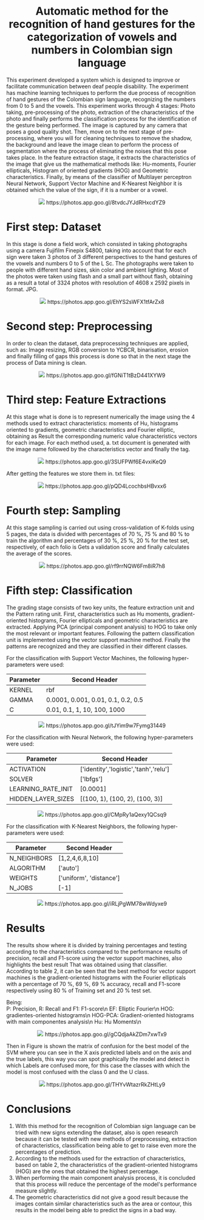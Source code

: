 <h1 align="center"><B>Automatic method for the recognition of hand gestures for the categorization of vowels and numbers in Colombian sign language</B></h1>
<p align="justify">

This experiment developed a system which is designed to improve or facilitate communication between deaf people disability. The experiment has machine learning techniques to perform the due process of recognition of hand gestures of the Colombian sign language, recognizing the numbers from 0 to 5 and the vowels. 
This experiment works through 4 stages: Photo taking, pre-processing of the photo, extraction of the characteristics of the photo and finally performs the classification process for the identification of the gesture being performed. 
The image is captured by any camera that poses a good quality shot. Then, move on to the next stage of pre-processing, where you will for cleaning techniques to remove the shadow, the background and leave the image clean to perform the process of segmentation where the process of eliminating the noises that this pose takes place. In the feature extraction stage, it extracts the characteristics of the image that give us the mathematical methods like: Hu-moments, Fourier ellipticals, Histogram of oriented gradients (HOG) and Geometric characteristics. Finally, by means of the classifier of Multilayer perceptron Neural Network, Support Vector Machine and K-Nearest Neighbor it is obtained which the value of the sign, if it is a number or a vowel.

<p align="center"><img src="https://lh3.googleusercontent.com/-buKNTXAgGmbXj0h5-Mv8FWnJ9CisSNnccXtPOc40vSIVGipQqGuhEwAiu52PD6rLvaRD1qobTjty5gz5xV4S-SoGQ-wcrRFFd2glAC33r4Ja0wzHshlYVNKOyhsZUTX0lNcBHs8_J9iIc_CvXyU9zBMgPmMymd1R0Ujyn56LloeEeBDX4fqBEcgWTrbFyUGFaoR1DNoDlBRP8aU1LWgS3OtVscOQGJMswe-PbTNYNtVCpXirvu-eS3MxpZzeCQcwwUGNoNT_c1_UxTzeOrQO9VhOrLDpuMCOXxeP1GxMe_4er4JY_jq3IGoAzmlB9y_AlOw2B98eItP_1tkHUPaG5KzMDb-Fv8MmTOV_Ya1HExr7-xSPWHryMhBttnh1ta-PoncCBUy4w4wuYuiRZm4cBssgJ-68LCfG4uR363Qt6yT3J77llGcNnMZlAWDxpYVPXqx60loGVwyOBAavv1BVdYDEklZM5DEpU3WpNDYgQs3OflC9T74gajo3WiY_CBb8ztrhoRzvy23AakfyHH2uxM8lvX5Z0hZJ1wkaheayISJ_kZm2Y9wPOolILChp-Gavx5B-hukWaKZHBoW2R4OaF4svMd2LOeGhaVbzsK4r1G_tkf144__4rULmu1CFrky2HUc-61jCVYQAJwCRecX6UY7=w1462-h709-no">
  https://photos.app.goo.gl/8tvdcJYJdRHxcdYZ9
</p>

<h1 align="left"><B> First step: Dataset</B></h1>
<p align="justify">

In this stage is done a field work, which consisted in taking photographs using a camera Fujifilm Finepix S4800, taking into account that for each sign were taken 3 photos of 3 different perspectives to the hand gestures of the vowels and numbers 0 to 5 of the L Sc. The photographs were taken to people with different hand sizes, skin color and ambient lighting. Most of the photos were taken using flash and a small part without flash, obtaining as a result a total of 3324 photos with resolution of 4608 x 2592 pixels in format. JPG.

<p align="center"><img src="https://lh3.googleusercontent.com/GRAnLBiqV93ASdlP3flLgw66D6iItG10cVNqDCNsj0KyuTxySVfEwhtdGMeMTHd-hnqbuZV-WeP3Lpj5bHdlakPVk3WzpzXzRqyajX_KteWkfNqRvJcSRHFvc7q5A9pGDwm0zYFKzAu-YLAzg8PyI4kB7d2Q9hOF7IVxTq-9EA1CJtt37oWQC9zuyrAVqfumX2RF2mOYw0cxtH-P7XEWCb6SDWQt3Tut8wMbmBAL5Uus6lVWXwJv1XZCnVk_eIILALGfp_6GdFmANmNb4X6DzYA1lnSYmCyx3gEApoGgyv83yvNgLn-8-15gcoQCXk7ZKG86cwZ2xq2sndOltV4SzvizyIU-Wh-kq_vguT64ndGTP1u_7zngXDO6LL5gaJMaB-Khoi5M31PWGpLNguzm8A3QdhAX24Y95x1Ih2D4_Q-G8vIOtiRSu6WFFR2f71mD0PBrxbQmMC9MoVflloUZp0J7ucjiv1RPAc4h4R3OcpI-BhSChdBIEjbX85dpo4CbBwNttvfOx6wSgp7rJT67jfkjE353YKAp36Ay4-eD9vupynU8jlTXs33cpWvSVXqNp0rTJlqnLqVXJZdyKbEqxtS0hUL2b1YVHqW0o67DW3Hf7utYyA0bIxBcJK98MlYtBqLpiz96rPqa-b2dilet4zfm=w863-h709-no">
  https://photos.app.goo.gl/EhYS2sWFX1tfArZx8
</p>

<h1 align="left"><B> Second step: Preprocessing</B></h1>
<p align="justify">
  
In order to clean the dataset, data preprocessing techniques are applied, such as: Image resizing, RGB conversion to YCBCR, binarisation, erosion and finally filling of gaps this process is done so that in the next stage the process of Data mining is clean.

<p align="center"><img src="https://lh3.googleusercontent.com/dVIMvpbrh2MXIbsNKRn0HGHp63PL2z1bnMqFkWta7Wi3i6IcLZ18wrEQclNA4MX4Bi0nXiInC9jKz7wR_zAzGsx0OwfkFKbr96Vsp0MBsTLHLsimHbt6iNz5MQqdJajSMnvwMkR314t-WOFV_xH07WPjuWov32egkK0EgWYLwt9mAeRyjPdPYRI9FsHPFZnHmN5tZE1wf_71Z6UNmQBWDLa_6MzAugR-nKIKtVmwGs0Xv_PJ6KuOzQ59Ggl0Uu_TW3v0sXtdHqnZnQPBxi7KV4SwjJknNDFxqURsS3tyuk8nuCfHsRaplUIk4xku8vkeMhNuK1rb76fkEZGHYnmoLFoiy349uATCEPSbc1jpd4tB9hbzdaGlHkbP99so5BkHl26mRDcJBSqLOGryySvWgBUjuvvV5G5Lp5_YYbO-u7tFe3Zb-Bg5gLLznIpwfO87HD_eEP7F-LQh3NzjOpYpVhO9CSxV4xM1gcqVh23rH_NAkvMGPwaRgZM-PeIRsbLFp-qPf22Pcnwx3tI5cFLptzNuubIZtHCfxMlSItHROxVmdj_Mui1BTHKJtNjeW0_CUJBVH05i6pHjbcbZk0gKvbcLue7xenqSIccklszUjMbafml2RgiMISYFHNwGbk_sEFU7NAI2I8wl82UTeYFS6ee2=w902-h709-no">
  https://photos.app.goo.gl/fGNiT1tBzD441XYW9
</p>

<h1 align="left"><B>Third step: Feature Extractions</B></h1>
<p align="justify">
  
At this stage what is done is to represent numerically the image using the 4 methods used to extract characteristics: moments of Hu, histograms oriented to gradients, geometric characteristics and Fourier elliptic, obtaining as Result the corresponding numeric value characteristics vectors for each image. For each method used, a. txt document is generated with the image name followed by the characteristics vector and finally the tag.

<p align="center"><img src="https://lh3.googleusercontent.com/GoesxLpl1Ehc-QOfwr9su07T8cB7nRE6t37RAprHrntP2QVy5CtmVxYzXwTX1JFjy1wKl2onpk9Qc0q97BfCK4ZvuSSH3qcrskVcCMlt56nps2JrFQDf-2yPQInKYNw9AcqMdPUxWKazDAB3hZV0Pxew6FskGgRL_TS9fFbCBN6TTWgXuyO71FX2Abapgaqc9hFTPmsZ29OakY9mEX0MmRqCCmRHX81h5Ld3TFtg_ibW8PApih3ljjYK8556bnjuny16S_N_Dd42cjwsq6xzMCMmyV6fy6cnFvF_FaOBCo3SjAmPc7AM4hZVZ8dr53Sc0AG_nhqkYYj7lOatTZSxFXx7o4ukGRTSxEmySh2ccm0A9HeiwiYqPhu4oXaciula4Mn4FqZXmpnuSD28m03YocLvYdXD-FrlL4f4mnb0S9OoeXhNWQeFEO8JHOmlgJY4Mld1s9CtI7JTYfJLimdSSTz2UkqH7N3hwxlVfL4kH_-X9KzubOTsoBdcHI0l10XjOZYPkUk9rVmOmYxr8pLvPfJgODkI4ozJFESkHKN1q6LgAm9-D7UEOFW8JE76ozCOLZwkCi32iqtTmPGOHdQHf9XiDzY1aJGIYhgWyXQwxnkTtfUqcVvd-_rHaqq6RNOiTEsFN2FmQuCw1E3k0k3lEFsT=w991-h707-no">
  https://photos.app.goo.gl/3SUFPWf6E4vxiKeQ9
</p>

After getting the features we store them in. txt files:

<p align="center"><img src="https://lh3.googleusercontent.com/LriTsTtLuMcjfzzCsQkqEWzHoNVTEWSvkSzopXvd4fjd_CELKKXNJFA5AmFW93TWQd5hPL1N5YbVg01bIHM055QyHrHegGWXjHG8ELP5CShPqdRTdjoKl9LMcnWe_H6OQ6KNEuKMyevL4pp10S07fj6yFdGqKXt4RXHhNVcHngxiW0vk7Q715P87P2oAMRiCHITISaxm6QYhh5I7fcIg-yo4qjnoTXi3QoSBDXqnDbTqAC0Z-bdFSG4XkAH9M0W0daZy54TsaKSA7g0iwxA9C3PTF-Lko9HYjqsUb6ul-i2CLgxbm--wgo6YHLcBiNCILgdpMI03NXrW6u-Q_tGC-UKJ2CpsiAtORVH8DjWwKO7PIdeDPgH48e-Jj_nCMmdX3wqHsiJT6CEmuC7V3a_or73auNuS5rN76YTlqLWCrNxMKboxBSrO-QFvLDlcJYO17f0uRxe1ZLueiiDcJEJ2-IiITAbtqBm7mLBxTm-DvgkvHINOq0TlqSbCkUnioyrvozNu1uacNwuOA9cG6HqR2hCHNiPsH2q310X0AsGPx3aPrvTt-TtH_zk8sYgmpRe67_QwsF0LIgRFXhf0fyW-4oyokaH7_NMTSKfXfU4sm1D9ijiwiP2ErB8gW6kxQ57uwHPR97pXXzPUq4xkDbA8YGYM=w786-h133-no">
  https://photos.app.goo.gl/pQD4LcochbsHBvxx6
</p>

<h1 align="left"><B>Fourth step: Sampling</B></h1>
<p align="justify">
 
At this stage sampling is carried out using cross-validation of K-folds using 5 pages, the data is divided with percentages of 70 %, 75 % and 80 % to train the algorithm and percentages of 30 %, 25 %, 20 % for the test set, respectively, of each folio is Gets a validation score and finally calculates the average of the scores.

<p align="center"><img src="https://lh3.googleusercontent.com/ojHNqTy0mLJ0Ah1dMstdm0OCnrjXLCFIdQgJGgv1V29BLAACcobZ3KMUYhPwaEaQRkD1Te_9qfgFt0vY3laK0y_95xYBljG5n7NYLqMwjNRlUdAW4Bbjdk3FP4GAwa9et4cRmo55oOioB5B4LP0LQZ4KleRBuQ-gh_71BwHHTqtm4QjbwdZGUSAk8v4NISz0FPVdawwKNOrUdo8vTnfRCYGJs90zoimCql8Il4nYIua4iAm9qzJoLF3-n3q61kJAJR7-pXP4Qe28C9x1TtPPaj1Rm8Qa6oza3antDn1X44zb1vVq6mTThto9RbzpH2lDKr1pd0_n3lXPWb6TcpAB2c2QTijBkuMKeoe53egVvOwY7dVJiLYkrE9I9E0K2CQ1NQwwIE-lzjxhFzvrfFlDUQnOap80MwOyYWNH75yUwLppwpcuek4aGmvnirzvlAsHWm32Vv6mzHyys1gjNK6EZrN0NguxKmCTdGQF18NSy6pu7Sn_zKGoX14Q4_NGW7EUWxmh1gP06fWAcKVDGTrQBZTqqO7VJT4-vN3djN3hIF0WCgEEU2ciUw5aC26DPd6mE0UJnxj9OEpy6zTCYAgo2VxLuaMwqCa9hZezigXcIgM3393cxrNp2e6rptCfcHyaaMzFXxWsFwTJ0_rW3T6-gd7z=w1221-h656-no">
  https://photos.app.goo.gl/rf9rrNQW6Fm8iR7h8
</p>
  
<h1 align="left"><B>Fifth step: Classification</B></h1>
<p align="justify">
  
 The grading stage consists of two key units, the feature extraction unit and the Pattern rating unit. 
First, characteristics such as Hu moments, gradient-oriented histograms, Fourier ellipticals and geometric characteristics are extracted. Applying PCA (principal component analysis) to HOG to take only the most relevant or important features.
Following the pattern classification unit is implemented using the vector support machine method.
Finally the patterns are recognized and they are classified in their different classes.

For the classification with Support Vector Machines, the following hyper-parameters were used:


Parameter  | Second Header
------------- | -------------
KERNEL  | rbf
GAMMA  | 0.0001, 0.001, 0.01, 0.1, 0.2, 0.5
C  | 0.01, 0.1, 1, 10, 100, 1000

<p align="center"><img src="https://lh3.googleusercontent.com/y-wOt4qpbct1mOz6pQ8tl932cYjMuvNyOhQzXNhIxjEHAwKGaAWnztnHKXXxGHtApFqXphtx9u2r9J08vtgIBFX-ikDQEFc_p7TQUk5YRGaZFbVDDvO1l0vsNduD4h3OOcnRhEfuW0Q5_WcVHtfVGWk7l0GxJ_xx7mxcNPK6B0oOfI8A6IBU-kKKdvPWztLcFcYfy0y8nc4WfbNxlOJDMMLRMhICGFkY3B1ojlqiW96eS0YmhWQshkHhpLmWPVg9PMY0IVj18xyv6oGKLpNQswE9dg7wXC8ZejRqq9AoWe1ICrf49SCMa-55NmYExdWH7qFSTEc0kFd3EoVGvUCbDiq9ge1VBtVlPeIkAzP4fgOQrajZ_dffN_dUUlkSK8yjte0cffQxsdJB9YEeKpXIaovO9-bgOvEWEI5LDC6zOHjrivAXdnzM5WVPPid-72XZ_MAUfpcAVIgOmCIKGPemuImqK6mZTIxfa9kUdKxe0yV8nJYfLXsI1IADalO9R4Lmco1DSKcCzFbncDqQfQUAiVHRYk30wsEr_q0sK-ORw532WjE61cWZ_nUOVeV-Y6fzYMzThHGgvJLQA3dtL9frVCmftv7CFGdAjlKsxg5Vlvj0qoh_nhzUWzKV1rSou2rxf46c-iYlw2TE2agDo5YBCYvl=w584-h577-no">
  https://photos.app.goo.gl/tJYim9w7Fymg31449
</p>

For the classification with Neural Network, the following hyper-parameters were used:


Parameter  | Second Header
------------- | -------------
ACTIVATION  | ['identity','logistic','tanh','relu']
SOLVER  | ['lbfgs']
LEARNING_RATE_INIT  | [0.0001]
HIDDEN_LAYER_SIZES  | [(100, 1), (100, 2), (100, 3)]

<p align="center"><img src="https://lh3.googleusercontent.com/KZaWOSFQx9GAcQM8f-Hc6iJjwOTBxyL-hfvsDFLZARuFzorUuoSll_onTJOLHpbEryHTPtdbe6-V8Py5urHi5bEN7Ux7BllcZItkot5wa9fo5f9keagqE1togpBxA-pg-fuYiqkY00-LoRmwC0oihUDJ1xX9pQAx-9_6k4A8u0-U794cekVYRS7EbgKbAFMUt_sP1ITye7HFdyj_Pqls6pP61T7WbUPsUk2HkETyN7ia5Sva84uzkTakrzzCcBCL0MTFuPMt6jEvFVRJ69G_vnXpEfPyNT4Dz4jg3dC7c512ByHnv7YgTb6PC-VIa1Bkvm6GaZVCDDcmt28eVTiQoW7GHYrNFbRUYyHLYnNlaD6YKcr7x1G-koJCR2O0NPNuVZ7SgSW8qyRsYK_mxIBCGqyu4UsFGCx-Xodb9ioHct4vrJRpOJDYo7Y7D_bh7qzcjodnDGVPleMQkKJgV0QLKKlJnpBeQgrSxX6VQ8v2SZmV1t_tav1JB21PrNQLrvawoVIJMFBVNtEeMN4imxQ95SS5spgdbckHi_uc5z-mm1MLq7Us6BAuSCC0Nj6xBmr5pY97iTpzpKaO8VpPy2lftipyjhdgYx2gLCNBCcQTy0RQZ7VE5i6U546CdotHGjmb3RAUkBRa2FMS-vZ9UmWNLph7=w969-h494-no">
  https://photos.app.goo.gl/CMpRy1aQexy1QCsq9
</p>

For the classification with K-Nearest Neighbors, the following hyper-parameters were used:


Parameter  | Second Header
------------- | -------------
N_NEIGHBORS  | [1,2,4,6,8,10]
ALGORITHM  | ['auto']
WEIGHTS  | ['uniform', 'distance']
N_JOBS  | [-1]

<p align="center"><img src="https://lh3.googleusercontent.com/qqgJWCLN-lH1gSGA2DOM1ERjPEDJIRGcTlKUYLo9sCoDNPu3ubOLqf4Mj-5O6ZEpB3bBbrCX3IdxMoj7u57_Po1wFMXDJynEjOMRHzY8dGyehmb71qJiKBwbN0Pg03fLlQbPT_USgV2svWdlpQ6vFDgYih7luYbwrFukDSZWZ441TsLYMxJU-v4OKpKnfSY3jDOKQ7F-v2MY2v77EuOZmfxpCmgnezb87_GPM3tmM57SoGHg0yowa_cqxKzu3l-QMDFOG4wBKp921suevgHjAR9TisfSOkcwFRjGwaHhl1SB43tm8ptImZmpqJcoTokRF-hNmCN-4QgiORFtLg_f9Ma6fMZa8vHx02IDKGv1IhEC5EwTjI3UqC21gJzLXZ-nW0A30nWKHyaJ07fg57Hqk25l9024nIrQYa1UXAHKLMa-Vz03B_8MuI35Y7nXbRT8X6AKPCAzsG7bbuR7X6ZTcjKvs7rsqZde4C83pH4sgrMcc4lFs9-OPN2kfdaZ8f7552bYqVSjsTnW1rKPSfiipLVHYevfalycjgzIxEaBatlnUOWdQ_62DiVIWuZP4rooBazyWZNLqICE8hWmmXtc2vMY2Ynk4B6NQYmoDxKEMPBQpTlijC_3lOPoJ74LZLz94KexpOq8dmDnunhByG_F3lTl=w747-h603-no">
  https://photos.app.goo.gl/iRLjPgWM78wWdyxe9
</p>

<h1 align="left"><B>Results</B></h1>
<p align="justify">
  
The results show where it is divided by training percentages and testing according to the characteristics compared to the performance results of precision, recall and F1-score using the vector support machines, also highlights the best result That was obtained using that classifier.  
According to table 2, it can be seen that the best method for vector support machines is the gradient-oriented histograms with the Fourier ellipticals with a percentage of 70 %, 69 %, 69 % accuracy, recall and F1-score respectively using 80 % of Training set and 20 % test set.

Being:  
P: Precision, R: Recall and F1: F1-score\n
EF: Elliptic Fourier\n
HOG: gradientes-oriented histograms\n
HOG-PCA: Gradient-oriented histograms with main componentes analysis\n
Hu: Hu Moments\n

<p align="center"><img src="https://lh3.googleusercontent.com/hRcPb5rEMKbzf3RsMjTvEzUrDEnWHymU7cxZv_MJnsx2iiyO4yfXq8MYF9MuT1zov2yVvkGyt8oOyFWNWLlxk6gW2fHbEB_LyCF7wG2iL6nIfRfSUVCeNioMnKtP0-_1XxEd1LBmQALRN3sVHkQXrTiJemoKZ2PrVxWtJcJgdQYv1vb0UfyMxRG1xrIQU5Ar39VapFaJEbxu51lEnkW12gO6DGpclZGf74PV9x0O82ruYbfsidpBlDEq32cOEthn91f-sAwRDOq__nbEwTXl7NwVK2CVaNl_iLzKv4VjRvl3pyKarnbiGNhqThhy0q1FWYu2MD1c9jLaup1BhnmWHoEay1hajYOmLsq7NRnHLjgo0gt-RfbFDKSuOTitfl4Bq29nmZMsnim4adr3vJRgYoJmkPBbhfOd4Tzto2_JLKlxUqGVncty3fKd7mDLUtyeHhzHkNJHT57-NT0IWMER9JDxluK0SvrrHa6W0UEozZ0bU4rA1Ya6U8CVlpMVWSnH3nB_vEAoPW3srW2DorByw1J7R59s4E4QHuHfJWbeZVjaL00Ct4ltoXerrfvFnZeVlaU9DGHqK720u2yD-0I0RT3uAjxZBfDZT3mKugttpqaijBSgKciwNOCVaHJ5n8N84AprCDVVE-ovV5DnvwTpMYNP=w576-h498-no">
  https://photos.app.goo.gl/gCQdjaAkZDm7xwTx9
</p>

Then in Figure is shown the matrix of confusion for the best model of the SVM where you can see in the X axis predicted labels and on the axis and the true labels, this way you can spot graphically the model and detect in which Labels are confused more, for this case the classes with which the model is most confused with the class 0 and the U class.

<p align="center"><img src="https://lh3.googleusercontent.com/xQN_U-S-7I6Uuanlk9IO8A_bSXVCxNv99V-oUabDtz_nfuqd61gxTGJh3vyWI9uZKWitCTaEybU8tYo9vOoiDI6Rzkacd_aMjQ78KyNaQmF57kEEOAphtEZe_81_RC4oNsZv6EvjkUP2f7UKHUlt2-BikCGEQZ-JL7EHIKuAtUv3q4gxgM8QasabU0JlzNheIuqWoaJ4UjcoTcuz_AvZ0-UvTQpqE87smEZFYJtHnKq1evkw288eJmkvEa9VwySO1I0l-bUMXfFa9Zv-7cKjq0y9rVfvqAvkYoRjFBo6sF7njS-uFqpMAAcSwQhOGl0BEIN6CSMbmxld_I8praHEM50950MUJK7Rebbo7BF5zHibFfgnDh5-jhG7nZymMypPvqGMgCJl4PZC-ZFkh7BMXZF02aNLvIHo8Y1rytyMw0InGWiok5Wnn-ljurYoEZe3R9z4JbGZ2pxk_NAb4nFHrl6kQ4m3vO5FfhKnPpxQDQn4OOzf-rlIE1b8ql8TJkcz6lbawF-mxD2SD4elFzdj1gk9EcF3OXj3ChbRB6QZ98kqR0jgq8RFGndkG2Om4w8eq0D_fvLzEOpdTnT8_Ucd5B23iyy3d8URlNPsVNehKOPLcRb92COCLix_SEkWDqj_uuSdJ4QQr9m2s_L2W21Sf8Cr=w432-h288-no">
  https://photos.app.goo.gl/THYvWtazrRkZHtLy9
</p>
 

<h1 align="left"><B>Conclusions</B></h1>
<p align="justify">
 
 1. With this method for the recognition of Colombian sign language can be tried with new signs extending the dataset, also is open research because it can be tested with new methods of preprocessing, extraction of characteristics, classification being able to get to raise even more the percentages of prediction.
 2. According to the methods used for the extraction of characteristics, based on table 2, the characteristics of the gradient-oriented histograms (HOG) are the ones that obtained the highest percentage.
 3. When performing the main component analysis process, it is concluded that this process will reduce the percentage of the model's performance measure slightly.
 4. The geometric characteristics did not give a good result because the images contain similar characteristics such as the area or contour, this results in the model being able to predict the signs in a bad way.
